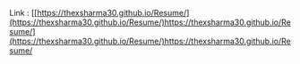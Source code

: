 Link : [[https://thexsharma30.github.io/Resume/](https://thexsharma30.github.io/Resume/)https://thexsharma30.github.io/Resume/](https://thexsharma30.github.io/Resume/)https://thexsharma30.github.io/Resume/
